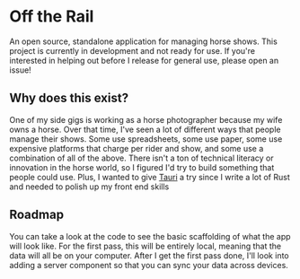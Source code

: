 # Off the Rail

An open source, standalone application for managing horse shows. This project is currently in
development and not ready for use. If you're interested in helping out before I release for general
use, please open an issue!

## Why does this exist?

One of my side gigs is working as a horse photographer because my wife owns a horse. Over that time,
I've seen a lot of different ways that people manage their shows. Some use spreadsheets, some use
paper, some use expensive platforms that charge per rider and show, and some use a combination of
all of the above. There isn't a ton of technical literacy or innovation in the horse world, so I
figured I'd try to build something that people could use. Plus, I wanted to give
[Tauri](https://tauri.app) a try since I write a lot of Rust and needed to polish up my front end
skills

## Roadmap

You can take a look at the code to see the basic scaffolding of what the app will look like. For the
first pass, this will be entirely local, meaning that the data will all be on your computer. After I
get the first pass done, I'll look into adding a server component so that you can sync your data
across devices.
